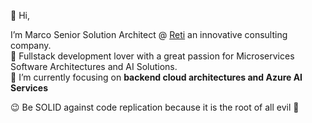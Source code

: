 👋 Hi,

I’m Marco Senior Solution Architect @ [Reti](https://www.reti.it) an innovative consulting company.
</br>👀 Fullstack development lover with a great passion for Microservices Software Architectures and AI Solutions.
</br> 🌱 I’m currently focusing on <b> backend cloud architectures and Azure AI Services </b>

 :wink: Be SOLID against code replication because it is the root of all evil :japanese_ogre:
<!---
akka81/akka81 is a ✨ special ✨ repository because its `README.md` (this file) appears on your GitHub profile.
You can click the Preview link to take a look at your changes.
--->
